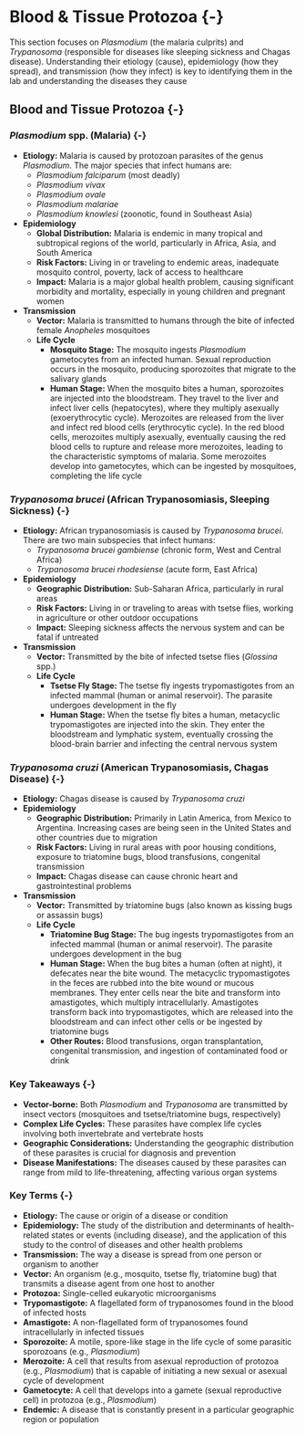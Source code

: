 # Blood & Tissue Protozoa {-}

This section focuses on *Plasmodium* (the malaria culprits) and *Trypanosoma* (responsible for diseases like sleeping sickness and Chagas disease). Understanding their etiology (cause), epidemiology (how they spread), and transmission (how they infect) is key to identifying them in the lab and understanding the diseases they cause

## **Blood and Tissue Protozoa** {-}

### ***Plasmodium* spp. (Malaria)** {-}

*   **Etiology:** Malaria is caused by protozoan parasites of the genus *Plasmodium*. The major species that infect humans are:
    *   *Plasmodium falciparum* (most deadly)
    *   *Plasmodium vivax*
    *   *Plasmodium ovale*
    *   *Plasmodium malariae*
    *   *Plasmodium knowlesi* (zoonotic, found in Southeast Asia)
*   **Epidemiology**
    *   **Global Distribution:** Malaria is endemic in many tropical and subtropical regions of the world, particularly in Africa, Asia, and South America
    *   **Risk Factors:** Living in or traveling to endemic areas, inadequate mosquito control, poverty, lack of access to healthcare
    *   **Impact:** Malaria is a major global health problem, causing significant morbidity and mortality, especially in young children and pregnant women
*   **Transmission**
    *   **Vector:** Malaria is transmitted to humans through the bite of infected female *Anopheles* mosquitoes
    *   **Life Cycle**
        *   **Mosquito Stage:** The mosquito ingests *Plasmodium* gametocytes from an infected human. Sexual reproduction occurs in the mosquito, producing sporozoites that migrate to the salivary glands
        *   **Human Stage:** When the mosquito bites a human, sporozoites are injected into the bloodstream. They travel to the liver and infect liver cells (hepatocytes), where they multiply asexually (exoerythrocytic cycle). Merozoites are released from the liver and infect red blood cells (erythrocytic cycle). In the red blood cells, merozoites multiply asexually, eventually causing the red blood cells to rupture and release more merozoites, leading to the characteristic symptoms of malaria. Some merozoites develop into gametocytes, which can be ingested by mosquitoes, completing the life cycle

### ***Trypanosoma brucei* (African Trypanosomiasis, Sleeping Sickness)** {-}

*   **Etiology:** African trypanosomiasis is caused by *Trypanosoma brucei*. There are two main subspecies that infect humans:
    *   *Trypanosoma brucei gambiense* (chronic form, West and Central Africa)
    *   *Trypanosoma brucei rhodesiense* (acute form, East Africa)
*   **Epidemiology**
    *   **Geographic Distribution:** Sub-Saharan Africa, particularly in rural areas
    *   **Risk Factors:** Living in or traveling to areas with tsetse flies, working in agriculture or other outdoor occupations
    *   **Impact:** Sleeping sickness affects the nervous system and can be fatal if untreated
*   **Transmission**
    *   **Vector:** Transmitted by the bite of infected tsetse flies (*Glossina* spp.)
    *   **Life Cycle**
        *   **Tsetse Fly Stage:** The tsetse fly ingests trypomastigotes from an infected mammal (human or animal reservoir). The parasite undergoes development in the fly
        *   **Human Stage:** When the tsetse fly bites a human, metacyclic trypomastigotes are injected into the skin. They enter the bloodstream and lymphatic system, eventually crossing the blood-brain barrier and infecting the central nervous system

### ***Trypanosoma cruzi* (American Trypanosomiasis, Chagas Disease)** {-}

*   **Etiology:** Chagas disease is caused by *Trypanosoma cruzi*
*   **Epidemiology**
    *   **Geographic Distribution:** Primarily in Latin America, from Mexico to Argentina. Increasing cases are being seen in the United States and other countries due to migration
    *   **Risk Factors:** Living in rural areas with poor housing conditions, exposure to triatomine bugs, blood transfusions, congenital transmission
    *   **Impact:** Chagas disease can cause chronic heart and gastrointestinal problems
*   **Transmission**
    *   **Vector:** Transmitted by triatomine bugs (also known as kissing bugs or assassin bugs)
    *   **Life Cycle**
        *   **Triatomine Bug Stage:** The bug ingests trypomastigotes from an infected mammal (human or animal reservoir). The parasite undergoes development in the bug
        *   **Human Stage:** When the bug bites a human (often at night), it defecates near the bite wound. The metacyclic trypomastigotes in the feces are rubbed into the bite wound or mucous membranes. They enter cells near the bite and transform into amastigotes, which multiply intracellularly. Amastigotes transform back into trypomastigotes, which are released into the bloodstream and can infect other cells or be ingested by triatomine bugs
        *   **Other Routes:** Blood transfusions, organ transplantation, congenital transmission, and ingestion of contaminated food or drink

### **Key Takeaways** {-}

*   **Vector-borne:** Both *Plasmodium* and *Trypanosoma* are transmitted by insect vectors (mosquitoes and tsetse/triatomine bugs, respectively)
*   **Complex Life Cycles:** These parasites have complex life cycles involving both invertebrate and vertebrate hosts
*   **Geographic Considerations:** Understanding the geographic distribution of these parasites is crucial for diagnosis and prevention
*   **Disease Manifestations:** The diseases caused by these parasites can range from mild to life-threatening, affecting various organ systems

### **Key Terms** {-}

*   **Etiology:** The cause or origin of a disease or condition
*   **Epidemiology:** The study of the distribution and determinants of health-related states or events (including disease), and the application of this study to the control of diseases and other health problems
*   **Transmission:** The way a disease is spread from one person or organism to another
*   **Vector:** An organism (e.g., mosquito, tsetse fly, triatomine bug) that transmits a disease agent from one host to another
*   **Protozoa:** Single-celled eukaryotic microorganisms
*   **Trypomastigote:** A flagellated form of trypanosomes found in the blood of infected hosts
*   **Amastigote:** A non-flagellated form of trypanosomes found intracellularly in infected tissues
*   **Sporozoite:** A motile, spore-like stage in the life cycle of some parasitic sporozoans (e.g., *Plasmodium*)
*   **Merozoite:** A cell that results from asexual reproduction of protozoa (e.g., *Plasmodium*) that is capable of initiating a new sexual or asexual cycle of development
*   **Gametocyte:** A cell that develops into a gamete (sexual reproductive cell) in protozoa (e.g., *Plasmodium*)
*   **Endemic:** A disease that is constantly present in a particular geographic region or population

